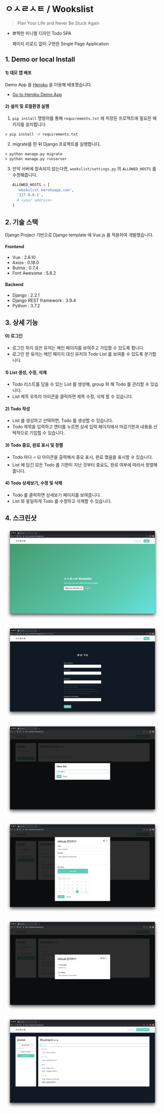 # ㅇㅅㄹㅅㅌ / Wookslist

> Plan Your Life and Never Be Stuck Again
>

* 뽀짝한 미니멀 디자인 Todo SPA

  페이지 리로드 없이 구현한 Single Page Application



## 1. Demo or local Install

#### 1) 데모 앱 배포

Demo App 을 [Heroku](https://www.heroku.com/) 을 이용해 배포했습니다.

* [Go to Heroku Demo App](https://wookslist.herokuapp.com/)



#### 2) 설치 및 로컬환경 실행

1. `pip install` 명령어를 통해 `requirements.txt` 에 저장된 프로젝트에 필요한 패키지를 설치합니다.

  ```
  > pip install -r requirements.txt
  ```

2. migrate를 한 뒤 Django 프로젝트를 실행합니다.

  ```
  > python manage.py migrate
  > python manage.py runserver
  ```

3. 만약 서버에 접속되지 않는다면, `wookslist/settings.py` 의 `ALLOWED_HOSTS` 를 수정해줍니다.

   ```python
   ALLOWED_HOSTS = [
     'wookslist.herokuapp.com',
     '127.0.0.1',
     # <your address>
   ]
   ```

   



## 2. 기술 스택

Django Project 기반으로 Django template 에 Vue.js 를 적용하여 개발했습니다.

#### Frontend

- Vue : 2.6.10
- Axios : 0.18.0
- Bulma : 0.7.4
- Font Awesome : 5.8.2

#### Backend

- Django : 2.2.1
- Django REST framework : 3.9.4
- Python : 3.7.2



## 3. 상세 기능

#### 0) 로그인

* 로그인 하지 않은 유저는 메인 페이지를 보여주고 가입할 수 있도록 합니다.
* 로그인 한 유저는 메인 페이지 대신 유저의 Todo List 를 보여줄 수 있도록 분기합니다.

#### 1) List 생성, 수정, 삭제

* Todo 리스트를 담을 수 있는 List 를 생성해, group 화 해 Todo 를 관리할 수 있습니다.
* List 제목 우측의 아이콘을 클릭하면 제목 수정, 삭제 할 수 있습니다.

#### 2) Todo 작성

* List 를 생성하고 선택하면, Todo 를 생성할 수 있습니다.
* Todo 제목을 입력하고 엔터를 누르면 상세 입력 페이지에서 마감기한과 내용을 선택적으로 기입할 수 있습니다.

#### 3) Todo 중요, 완료 표시 및 정렬

* Todo 마다 :star: :ballot_box_with_check: 아이콘을 출력해서 중요 표시, 완료 했음을 표시할 수 있습니다.
* List 에 담긴 모든 Todo 를 기한이 지난 것부터 중요도, 완료 여부에 따라서 정렬해줍니다.

#### 4) Todo 상세보기, 수정 및 삭제

* Todo 를 클릭하면 상세보기 페이지를 보여줍니다.
* List 와 동일하게 Todo 를 수정하고 삭제할 수 있습니다.



## 4. 스크린샷

![main](assets/1.main.png)

![main](assets/2.signup.png)

![main](assets/3.new_list.png)

![main](assets/4.new_todo.png)

![main](assets/5.todo_detail.png)

![main](assets/6.filtered_todos.png)

